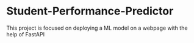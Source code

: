 # Student-Performance-Predictor
This project is focused on deploying a ML model on a webpage with the help of FastAPI
